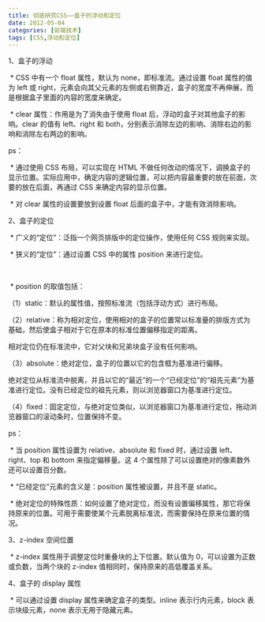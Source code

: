 ```yaml
---
title: 彻底研究CSS——盒子的浮动和定位
date: 2012-05-04
categories: [前端技术]
tags: [CSS,浮动和定位]
---
```


1、盒子的浮动

 \* CSS 中有一个 float 属性，默认为 none，即标准流。通过设置 float
属性的值为 left 或
right，元素会向其父元素的左侧或右侧靠近，盒子的宽度不再伸展，而是根据盒子里面的内容的宽度来确定。


 \* clear 属性：作用是为了消失由于使用 float
后，浮动的盒子对其他盒子的影响。clear 的值有 left、right 和
both，分别表示消除左边的影响、消除右边的影响和消除左右两边的影响。


ps：

 \* 通过使用 CSS 布局，可以实现在 HTML
不做任何改动的情况下，调换盒子的显示位置。实际应用中，确定内容的逻辑位置，可以把内容最重要的放在前面，次要的放在后面，再通过
CSS 来确定内容的显示位置。

 \* 对 clear 属性的设置要放到设置 float 后面的盒子中，才能有效消除影响。


2、盒子的定位

 \* 广义的“定位”：泛指一个网页排版中的定位操作，使用任何 CSS 规则来实现。

 \* 狭义的“定位”：通过设置 CSS 中的属性 position 来进行定位。

 

 \* position 的取值包括：

（1）static：默认的属性值，按照标准流（包括浮动方式）进行布局。


（2）relative：称为相对定位，使用相对的盒子的位置常以标准量的排版方式为基础，然后使盒子相对于它在原本的标准位置偏移指定的距离。

相对定位仍在标准流中，它对父块和兄弟块盒子没有任何影响。


（3）absolute：绝对定位，盒子的位置以它的包含框为基准进行偏移。

绝对定位从标准流中脱离，并且以它的“最近”的一个“已经定位”的“祖先元素”为基准进行定位。没有已经定位的祖先元素，则以浏览器窗口为基准进行定位。


（4）fixed：固定定位，与绝对定位类似，以浏览器窗口为基准进行定位，拖动浏览器窗口的滚动条时，位置保持不变。


ps：

 \* 当 position 属性设置为 relative、absolute 和 fixed 时，通过设置
left、right、top 和 bottom 来指定偏移量。这 4
个属性除了可以设置绝对的像素数外还可以设置百分数。


 \* “已经定位”元素的含义是：position 属性被设置，并且不是 static。


 \*
绝对定位的特殊性质：如何设置了绝对定位，而没有设置偏移属性，那它将保持原来的位置。可用于需要使某个元素脱离标准流，而需要保持在原来位置的情况。


3、z-index 空间位置

 \* z-index 属性用于调整定位时重叠块的上下位置。默认值为
0，可以设置为正数或负数，当两个块的 z-index
值相同时，保持原来的高低覆盖关系。


4、盒子的 display 属性

 \* 可以通过设置 display 属性来确定盒子的类型。inline 表示行内元素，block
表示块级元素，none 表示无用于隐藏元素。
